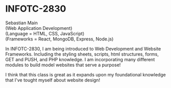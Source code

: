 # INFOTC-2830
Sebastian Main<br >
(Web Application Development)<br >
(Language = HTML, CSS, JavaScript)<br >
(Frameworks = React, MongoDB, Express, Node.js)<br >

In INFOTC-2830, I am being introduced to Web Development and Website Frameworks. Including the styling sheets, scripts,
html structures, forms, GET and PUSH, and PHP knowledge. I am incorporating many different modules to build model websites that serve a purpose!

I think that this class is great as it expands upon my foundational knowledge that I've tought myself about website design!
